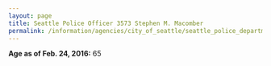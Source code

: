 ```yaml
---
layout: page
title: Seattle Police Officer 3573 Stephen M. Macomber
permalink: /information/agencies/city_of_seattle/seattle_police_department/copbook/3573/
---
```


**Age as of Feb. 24, 2016:** 65
